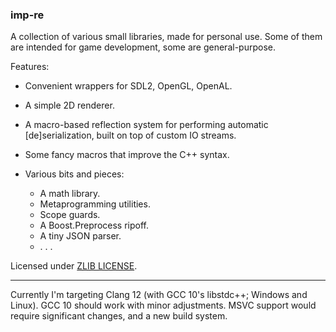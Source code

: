 ### imp-re

A collection of various small libraries, made for personal use. Some of them are intended for game development, some are general-purpose.

Features:

* Convenient wrappers for SDL2, OpenGL, OpenAL.
* A simple 2D renderer.
* A macro-based reflection system for performing automatic [de]serialization, built on top of custom IO streams.
* Some fancy macros that improve the C++ syntax.

* Various bits and pieces:

  * A math library.
  * Metaprogramming utilities.
  * Scope guards.
  * A Boost.Preprocess ripoff.
  * A tiny JSON parser.
  * . . .

Licensed under [ZLIB LICENSE](LICENSE.md).

---

Currently I'm targeting Clang 12 (with GCC 10's libstdc++; Windows and Linux). GCC 10 should work with minor adjustments. MSVC support would require significant changes, and a new build system.
